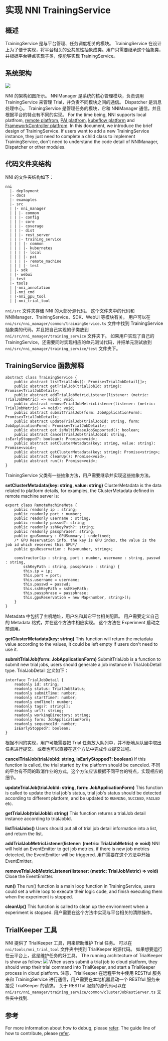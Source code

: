 # **实现 NNI TrainingService**

## 概述

TrainingService 是与平台管理、任务调度相关的模块。 TrainingService 在设计上为了便于实现，将平台相关的公共属性抽象成类。用户只需要继承这个抽象类，并根据平台特点实现子类，便能够实现 TrainingService。

## 系统架构

![](../img/NNIDesign.jpg)

NNI 的架构如图所示。 NNIManager 是系统的核心管理模块，负责调用 TrainingService 来管理 Trial，并负责不同模块之间的通信。 Dispatcher 是消息处理中心。 TrainingService 是管理任务的模块，它和 NNIManager 通信，并且根据平台的特点有不同的实现。 For the time being, NNI supports local platfrom, [remote platfrom](RemoteMachineMode.md), [PAI platfrom](PaiMode.md), [kubeflow platform](KubeflowMode.md) and [FrameworkController platfrom](FrameworkController.md). In this document, we introduce the brief design of TrainingService. If users want to add a new TrainingService instance, they just need to complete a child class to implement TrainingService, don't need to understand the code detail of NNIManager, Dispatcher or other modules.

## 代码文件夹结构

NNI 的文件夹结构如下：

    nni
      |- deployment
      |- docs
      |- examaples
      |- src
      | |- nni_manager
      | | |- common
      | | |- config
      | | |- core
      | | |- coverage
      | | |- dist
      | | |- rest_server
      | | |- training_service
      | | | |- common
      | | | |- kubernetes
      | | | |- local
      | | | |- pai
      | | | |- remote_machine
      | | | |- test
      | |- sdk
      | |- webui
      |- test
      |- tools
      | |-nni_annotation
      | |-nni_cmd
      | |-nni_gpu_tool
      | |-nni_trial_tool
    

`nni/src` 文件夹存储 NNI 的大部分源代码。 这个文件夹中的代码和 NNIManager、TrainingService、SDK、WebUI 等模块有关。 用户可以在 `nni/src/nni_manager/common/trainingService.ts` 文件中找到 TrainingService 抽象类的代码，并且把自己实现的子类放到 `nni/src/nni_manager/training_service` 文件夹下。 如果用户实现了自己的 TrainingService，还需要同时实现相应的单元测试代码，并把单元测试放到 `nni/src/nni_manager/training_service/test` 文件夹下。

## TrainingService 函数解释

    abstract class TrainingService {
        public abstract listTrialJobs(): Promise<TrialJobDetail[]>;
        public abstract getTrialJob(trialJobId: string): Promise<TrialJobDetail>;
        public abstract addTrialJobMetricListener(listener: (metric: TrialJobMetric) => void): void;
        public abstract removeTrialJobMetricListener(listener: (metric: TrialJobMetric) => void): void;
        public abstract submitTrialJob(form: JobApplicationForm): Promise<TrialJobDetail>;
        public abstract updateTrialJob(trialJobId: string, form: JobApplicationForm): Promise<TrialJobDetail>;
        public abstract get isMultiPhaseJobSupported(): boolean;
        public abstract cancelTrialJob(trialJobId: string, isEarlyStopped?: boolean): Promise<void>;
        public abstract setClusterMetadata(key: string, value: string): Promise<void>;
        public abstract getClusterMetadata(key: string): Promise<string>;
        public abstract cleanUp(): Promise<void>;
        public abstract run(): Promise<void>;
    }
    

TrainingService 父类有一些抽象方法，用户需要继承并实现这些抽象方法。

**setClusterMetadata(key: string, value: string)** ClusterMetadata is the data related to platform details, for examples, the ClusterMetadata defined in remote machine server is:

    export class RemoteMachineMeta {
        public readonly ip : string;
        public readonly port : number;
        public readonly username : string;
        public readonly passwd?: string;
        public readonly sshKeyPath?: string;
        public readonly passphrase?: string;
        public gpuSummary : GPUSummary | undefined;
        /* GPU Reservation info, the key is GPU index, the value is the job id which reserves this GPU*/
        public gpuReservation : Map<number, string>;
    
        constructor(ip : string, port : number, username : string, passwd : string,
            sshKeyPath : string, passphrase : string) {
            this.ip = ip;
            this.port = port;
            this.username = username;
            this.passwd = passwd;
            this.sshKeyPath = sshKeyPath;
            this.passphrase = passphrase;
            this.gpuReservation = new Map<number, string>();
        }
    }
    

Metadata 中包括了主机地址，用户名和其它平台相关配置。 用户需要定义自己的 Metadata 格式，并在这个方法中相应实现。 这个方法在 Experiment 启动之前调用。

**getClusterMetadata(key: string)** This function will return the metadata value according to the values, it could be left empty if users don't need to use it.

**submitTrialJob(form: JobApplicationForm)** SubmitTrialJob is a function to submit new trial jobs, users should generate a job instance in TrialJobDetail type. TrialJobDetail 定义如下：

    interface TrialJobDetail {
        readonly id: string;
        readonly status: TrialJobStatus;
        readonly submitTime: number;
        readonly startTime?: number;
        readonly endTime?: number;
        readonly tags?: string[];
        readonly url?: string;
        readonly workingDirectory: string;
        readonly form: JobApplicationForm;
        readonly sequenceId: number;
        isEarlyStopped?: boolean;
    }
    

根据不同的实现，用户可能需要把 Trial 任务放入队列中，并不断地从队里中取出任务进行提交。 或者也可以直接在这个方法中完成作业提交过程。

**cancelTrialJob(trialJobId: string, isEarlyStopped?: boolean)** If this function is called, the trial started by the platform should be canceled. 不同的平台有不同的取消作业的方式，这个方法应该根据不同平台的特点，实现相应的细节。

**updateTrialJob(trialJobId: string, form: JobApplicationForm)** This function is called to update the trial job's status, trial job's status should be detected according to different platform, and be updated to `RUNNING`, `SUCCEED`, `FAILED` etc.

**getTrialJob(trialJobId: string)** This function returns a trialJob detail instance according to trialJobId.

**listTrialJobs()** Users should put all of trial job detail information into a list, and return the list.

**addTrialJobMetricListener(listener: (metric: TrialJobMetric) => void)** NNI will hold an EventEmitter to get job metrics, if there is new job metrics detected, the EventEmitter will be triggered. 用户需要在这个方法中开始 EventEmitter。

**removeTrialJobMetricListener(listener: (metric: TrialJobMetric) => void)** Close the EventEmitter.

**run()** The run() function is a main loop function in TrainingService, users could set a while loop to execute their logic code, and finish executing them when the experiment is stopped.

**cleanUp()** This function is called to clean up the environment when a experiment is stopped. 用户需要在这个方法中实现与平台相关的清除操作。

## TrialKeeper 工具

NNI 提供了 TrialKeeper 工具，用来帮助维护 Trial 任务。 可以在 `nni/tools/nni_trial_tool` 文件夹中找到 TrialKeeper 的源代码。 如果想要运行在云平台上，这是维护任务的好工具。 The running architecture of TrialKeeper is show as follow: ![](../img/trialkeeper.jpg) When users submit a trial job to cloud platform, they should wrap their trial command into TrialKeeper, and start a TrialKeeper process in cloud platform. 注意，TrialKeeper 在远程平台中使用 RESTful 服务来和 TrainingService 进行通信，用户需要在本地机器启动一个 RESTful 服务来接受 TrialKeeper 的请求。 关于 RESTful 服务的源代码可以在 `nni/src/nni_manager/training_service/common/clusterJobRestServer.ts` 文件夹中找到.

## 参考

For more information about how to debug, please [refer](HowToDebug.md). The guide line of how to contribute, please [refer](Contributing.md).